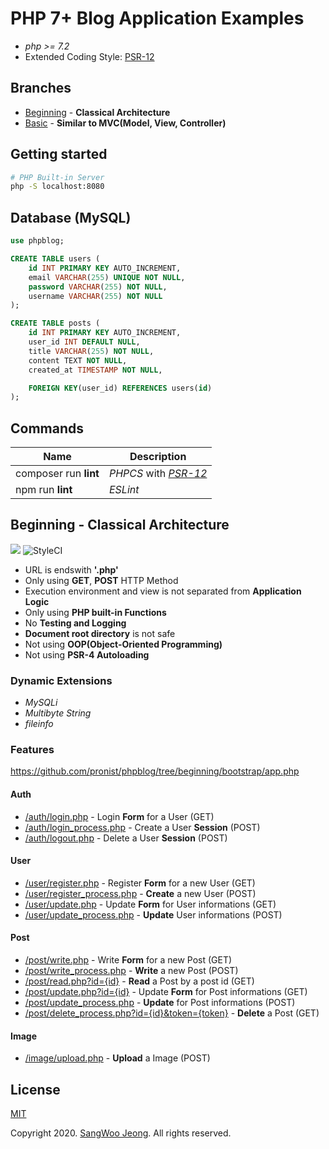 # PHP 7+ Blog Application Examples

* *php >= 7.2*
* Extended Coding Style: [PSR-12](https://www.php-fig.org/psr/psr-12/)

## Branches

* [Beginning](https://github.com/pronist/phpblog/tree/beginning) - **Classical Architecture**
* [Basic](https://github.com/pronist/phpblog/tree/basic) - **Similar to MVC(Model, View, Controller)**

## Getting started

```bash
# PHP Built-in Server
php -S localhost:8080
```

## Database (MySQL)

```sql
use phpblog;

CREATE TABLE users (
    id INT PRIMARY KEY AUTO_INCREMENT,
    email VARCHAR(255) UNIQUE NOT NULL,
    password VARCHAR(255) NOT NULL,
    username VARCHAR(255) NOT NULL
);

CREATE TABLE posts (
    id INT PRIMARY KEY AUTO_INCREMENT,
    user_id INT DEFAULT NULL,
    title VARCHAR(255) NOT NULL,
    content TEXT NOT NULL,
    created_at TIMESTAMP NOT NULL,

    FOREIGN KEY(user_id) REFERENCES users(id)
);
```

## Commands

Name|Description|
----|-----------|
composer run **lint**|*PHPCS* with *[PSR-12](https://www.php-fig.org/psr/psr-12/)*
npm run **lint**|*ESLint*

## Beginning - Classical Architecture

<p>
    <img src="https://travis-ci.com/pronist/phpblog.svg?branch=beginning">
    <img src="https://github.styleci.io/repos/231950937/shield?branch=beginning" alt="StyleCI">
</p>

* URL is endswith **'.php'**
* Only using **GET**, **POST** HTTP Method
* Execution environment and view is not separated from **Application Logic**
* Only using **PHP built-in Functions**
* No **Testing and Logging**
* **Document root directory** is not safe
* Not using **OOP(Object-Oriented Programming)**
* Not using **PSR-4 Autoloading**

### Dynamic Extensions

* *MySQLi*
* *Multibyte String*
* *fileinfo*

### Features

<https://github.com/pronist/phpblog/tree/beginning/bootstrap/app.php>

#### Auth

* [/auth/login.php](https://github.com/pronist/phpblog/tree/beginning/auth/login.php) - Login **Form** for a User (GET)
* [/auth/login_process.php](https://github.com/pronist/phpblog/tree/beginning/auth/login_process.php) - Create a User **Session** (POST)
* [/auth/logout.php](https://github.com/pronist/phpblog/tree/beginning/auth/logout.php) - Delete a User **Session** (POST)

#### User

* [/user/register.php](https://github.com/pronist/phpblog/tree/beginning/user/register.php) - Register **Form** for a new User (GET)
* [/user/register_process.php](https://github.com/pronist/phpblog/tree/beginning/user/register_process.php) - **Create** a new User (POST)
* [/user/update.php](https://github.com/pronist/phpblog/tree/beginning/user/update.php) - Update **Form** for User informations (GET)
* [/user/update_process.php](https://github.com/pronist/phpblog/tree/beginning/user/update_proess.php) - **Update** User informations (POST)

#### Post

* [/post/write.php](https://github.com/pronist/phpblog/tree/beginning/post/write.php) - Write **Form** for a new Post (GET)
* [/post/write_process.php](https://github.com/pronist/phpblog/tree/beginning/post/write_process.php) - **Write** a new Post (POST)
* [/post/read.php?id={id}](https://github.com/pronist/phpblog/tree/beginning/post/read.php) - **Read** a Post by a post id (GET)
* [/post/update.php?id={id}](https://github.com/pronist/phpblog/tree/beginning/post/update.php) - Update **Form** for Post informations (GET)
* [/post/update_process.php](https://github.com/pronist/phpblog/tree/beginning/post/update_process.php) - **Update** for Post informations (POST)
* [/post/delete_process.php?id={id}&token={token}](https://github.com/pronist/phpblog/tree/beginning/post/delete_process.php) - **Delete** a Post (GET)

#### Image

* [/image/upload.php](https://github.com/pronist/phpblog/tree/beginning/image/upload.php) - **Upload** a Image (POST)

## License

[MIT](https://github.com/pronist/phpblog/blob/beginning/LICENSE)

Copyright 2020. [SangWoo Jeong](https://github.com/pronist). All rights reserved.
